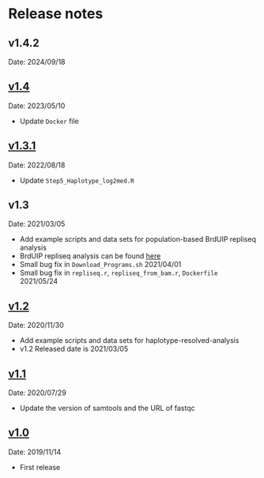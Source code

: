 # Release notes

## v1.4.2

Date: 2024/09/18

## [v1.4](https://github.com/kuzobuta/scRepliseq-Pipeline/compare/v1.3.1...v1.4)

Date: 2023/05/10

* Update `Docker` file

## [v1.3.1](https://github.com/kuzobuta/scRepliseq-Pipeline/compare/v1.2...v1.3.1)

Date: 2022/08/18

* Update `Step5_Haplotype_log2med.R`

## v1.3

Date: 2021/03/05

* Add example scripts and data sets for population-based BrdUIP repliseq analysis
* BrdUIP repliseq analysis can be found [here](https://github.com/kuzobuta/scRepliseq-Pipeline/tree/master/scripts/BrdUIP-analysis) 
* Small bug fix in `Download_Programs.sh` 2021/04/01
* Small bug fix in `repliseq.r`, `repliseq_from_bam.r`, `Dockerfile`  2021/05/24


## [v1.2](https://github.com/kuzobuta/scRepliseq-Pipeline/compare/v1.1...v1.2)

Date: 2020/11/30

* Add example scripts and data sets for haplotype-resolved-analysis
* v1.2 Released date is 2021/03/05

## [v1.1](https://github.com/kuzobuta/scRepliseq-Pipeline/compare/v1.0...v1.1)

Date: 2020/07/29

* Update the version of samtools and the URL of fastqc

## [v1.0](https://github.com/kuzobuta/scRepliseq-Pipeline/tags/v1.0)

Date: 2019/11/14

* First release
